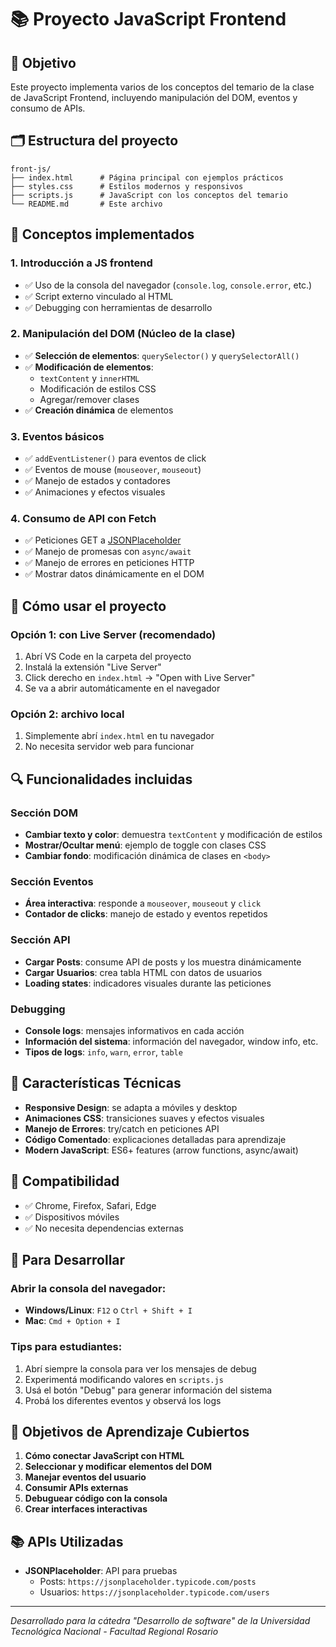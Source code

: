 # 📚 Proyecto JavaScript Frontend

## 🎯 Objetivo
Este proyecto implementa varios de los conceptos del temario de la clase de JavaScript Frontend, incluyendo manipulación del DOM, eventos y consumo de APIs.

## 🗂️ Estructura del proyecto
```
front-js/
├── index.html      # Página principal con ejemplos prácticos
├── styles.css      # Estilos modernos y responsivos
├── scripts.js      # JavaScript con los conceptos del temario
└── README.md       # Este archivo
```

## 📖 Conceptos implementados

### 1. **Introducción a JS frontend**
- ✅ Uso de la consola del navegador (`console.log`, `console.error`, etc.)
- ✅ Script externo vinculado al HTML
- ✅ Debugging con herramientas de desarrollo

### 2. **Manipulación del DOM (Núcleo de la clase)**
- ✅ **Selección de elementos**: `querySelector()` y `querySelectorAll()`
- ✅ **Modificación de elementos**: 
  - `textContent` y `innerHTML`
  - Modificación de estilos CSS
  - Agregar/remover clases
- ✅ **Creación dinámica** de elementos

### 3. **Eventos básicos**
- ✅ `addEventListener()` para eventos de click
- ✅ Eventos de mouse (`mouseover`, `mouseout`)
- ✅ Manejo de estados y contadores
- ✅ Animaciones y efectos visuales

### 4. **Consumo de API con Fetch**
- ✅ Peticiones GET a [JSONPlaceholder](https://jsonplaceholder.typicode.com/)
- ✅ Manejo de promesas con `async/await`
- ✅ Manejo de errores en peticiones HTTP
- ✅ Mostrar datos dinámicamente en el DOM

## 🚀 Cómo usar el proyecto

### Opción 1: con Live Server (recomendado)
1. Abrí VS Code en la carpeta del proyecto
2. Instalá la extensión "Live Server"
3. Click derecho en `index.html` → "Open with Live Server"
4. Se va a abrir automáticamente en el navegador

### Opción 2: archivo local
1. Simplemente abrí `index.html` en tu navegador
2. No necesita servidor web para funcionar

## 🔍 Funcionalidades incluidas

### **Sección DOM**
- **Cambiar texto y color**: demuestra `textContent` y modificación de estilos
- **Mostrar/Ocultar menú**: ejemplo de toggle con clases CSS
- **Cambiar fondo**: modificación dinámica de clases en `<body>`

### **Sección Eventos**
- **Área interactiva**: responde a `mouseover`, `mouseout` y `click`
- **Contador de clicks**: manejo de estado y eventos repetidos

### **Sección API**
- **Cargar Posts**: consume API de posts y los muestra dinámicamente
- **Cargar Usuarios**: crea tabla HTML con datos de usuarios
- **Loading states**: indicadores visuales durante las peticiones

### **Debugging**
- **Console logs**: mensajes informativos en cada acción
- **Información del sistema**: información del navegador, window info, etc.
- **Tipos de logs**: `info`, `warn`, `error`, `table`

## 🎨 Características Técnicas

- **Responsive Design**: se adapta a móviles y desktop
- **Animaciones CSS**: transiciones suaves y efectos visuales
- **Manejo de Errores**: try/catch en peticiones API
- **Código Comentado**: explicaciones detalladas para aprendizaje
- **Modern JavaScript**: ES6+ features (arrow functions, async/await)

## 📱 Compatibilidad
- ✅ Chrome, Firefox, Safari, Edge
- ✅ Dispositivos móviles
- ✅ No necesita dependencias externas

## 🔧 Para Desarrollar

### Abrir la consola del navegador:
- **Windows/Linux**: `F12` o `Ctrl + Shift + I`
- **Mac**: `Cmd + Option + I`

### Tips para estudiantes:
1. Abrí siempre la consola para ver los mensajes de debug
2. Experimentá modificando valores en `scripts.js`
3. Usá el botón "Debug" para generar información del sistema
4. Probá los diferentes eventos y observá los logs

## 🎯 Objetivos de Aprendizaje Cubiertos

1. **Cómo conectar JavaScript con HTML**
2. **Seleccionar y modificar elementos del DOM**
3. **Manejar eventos del usuario**
4. **Consumir APIs externas**
5. **Debuguear código con la consola**
6. **Crear interfaces interactivas**

## 📚 APIs Utilizadas

- **JSONPlaceholder**: API para pruebas
  - Posts: `https://jsonplaceholder.typicode.com/posts`
  - Usuarios: `https://jsonplaceholder.typicode.com/users`

---

*Desarrollado para la cátedra "Desarrollo de software" de la Universidad Tecnológica Nacional - Facultad Regional Rosario*